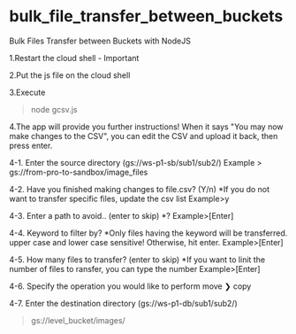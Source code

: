 # bulk_file_transfer_between_buckets
Bulk Files Transfer between Buckets with NodeJS

1.Restart the cloud shell - Important
 
2.Put the js file on the cloud shell

3.Execute 
>node gcsv.js
 
4.The app will provide you further instructions!
When it says "You may now make changes to the CSV", you can edit the CSV and upload it back, then press enter.
 
4-1.
Enter the source directory (gs://ws-p1-sb/sub1/sub2/)
Example > gs://from-pro-to-sandbox/image_files
 
4-2.
Have you finished making changes to file.csv? (Y/n) 
*If you do not want to transfer specific files, update the csv list
Example>y
 
4-3.
Enter a path to avoid.. (enter to skip)
*?
Example>[Enter]
 
4-4.
Keyword to filter by?
*Only files having the keyword will be transferred. upper case and lower case sensitive!
Otherwise, hit enter.
Example>[Enter]
 
4-5.
How many files to transfer? (enter to skip)
*If you want to linit the number of files to ransfer, you can type the number
Example>[Enter]
 
4-6.
Specify the operation you would like to perform
  move
❯ copy
 
4-7.
Enter the destination directory (gs://ws-p1-db/sub1/sub2/)
>gs://level_bucket/images/

 
